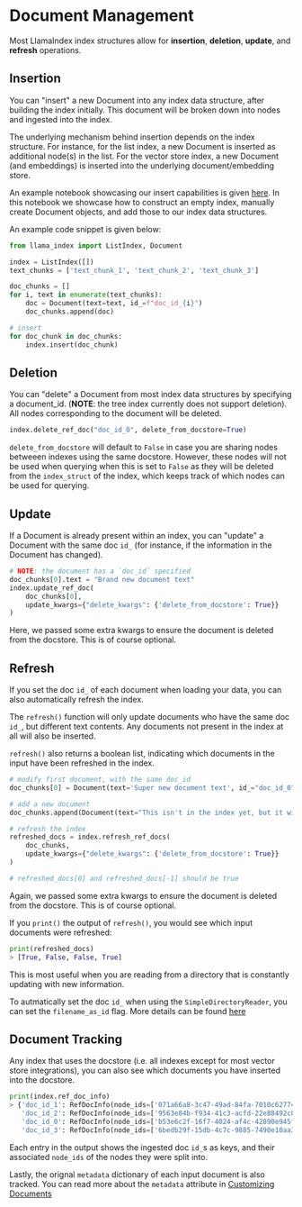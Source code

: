# Document Management

Most LlamaIndex index structures allow for **insertion**, **deletion**, **update**, and **refresh** operations.

## Insertion

You can "insert" a new Document into any index data structure, after building the index initially. This document will be broken down into nodes and ingested into the index.

The underlying mechanism behind insertion depends on the index structure. For instance, for the list index, a new Document is inserted as additional node(s) in the list.
For the vector store index, a new Document (and embeddings) is inserted into the underlying document/embedding store.

An example notebook showcasing our insert capabilities is given [here](https://github.com/jerryjliu/llama_index/blob/main/examples/paul_graham_essay/InsertDemo.ipynb).
In this notebook we showcase how to construct an empty index, manually create Document objects, and add those to our index data structures.

An example code snippet is given below:

```python
from llama_index import ListIndex, Document

index = ListIndex([])
text_chunks = ['text_chunk_1', 'text_chunk_2', 'text_chunk_3']

doc_chunks = []
for i, text in enumerate(text_chunks):
    doc = Document(text=text, id_=f"doc_id_{i}")
    doc_chunks.append(doc)

# insert
for doc_chunk in doc_chunks:
    index.insert(doc_chunk)
```

## Deletion

You can "delete" a Document from most index data structures by specifying a document_id. (**NOTE**: the tree index currently does not support deletion). All nodes corresponding to the document will be deleted.

```python
index.delete_ref_doc("doc_id_0", delete_from_docstore=True)
```

`delete_from_docstore` will default to `False` in case you are sharing nodes betweeen indexes using the same docstore. However, these nodes will not be used when querying when this is set to `False` as they will be deleted from the `index_struct` of the index, which keeps track of which nodes can be used for querying.

## Update

If a Document is already present within an index, you can "update" a Document with the same doc `id_` (for instance, if the information in the Document has changed).

```python
# NOTE: the document has a `doc_id` specified
doc_chunks[0].text = "Brand new document text"
index.update_ref_doc(
    doc_chunks[0], 
    update_kwargs={"delete_kwargs": {'delete_from_docstore': True}}
)
```

Here, we passed some extra kwargs to ensure the document is deleted from the docstore. This is of course optional.

## Refresh

If you set the doc `id_` of each document when loading your data, you can also automatically refresh the index.

The `refresh()` function will only update documents who have the same doc `id_`, but different text contents. Any documents not present in the index at all will also be inserted.

`refresh()` also returns a boolean list, indicating which documents in the input have been refreshed in the index.

```python
# modify first document, with the same doc_id
doc_chunks[0] = Document(text='Super new document text', id_="doc_id_0")

# add a new document
doc_chunks.append(Document(text="This isn't in the index yet, but it will be soon!", id_="doc_id_3"))

# refresh the index
refreshed_docs = index.refresh_ref_docs(
    doc_chunks,
    update_kwargs={"delete_kwargs": {'delete_from_docstore': True}}
)

# refreshed_docs[0] and refreshed_docs[-1] should be true
```

Again, we passed some extra kwargs to ensure the document is deleted from the docstore. This is of course optional.

If you `print()` the output of `refresh()`, you would see which input documents were refreshed:

```python
print(refreshed_docs)
> [True, False, False, True]
```

This is most useful when you are reading from a directory that is constantly updating with new information.

To autmatically set the doc `id_` when using the `SimpleDirectoryReader`, you can set the `filename_as_id` flag. More details can be found [here](https://gpt-index.readthedocs.io/en/stable/core_modules/data_modules/documents_and_nodes/usage_documents.html)

## Document Tracking

Any index that uses the docstore (i.e. all indexes except for most vector store integrations), you can also see which documents you have inserted into the docstore. 

```python
print(index.ref_doc_info)
> {'doc_id_1': RefDocInfo(node_ids=['071a66a8-3c47-49ad-84fa-7010c6277479'], metadata={}), 
   'doc_id_2': RefDocInfo(node_ids=['9563e84b-f934-41c3-acfd-22e88492c869'], metadata={}), 
   'doc_id_0': RefDocInfo(node_ids=['b53e6c2f-16f7-4024-af4c-42890e945f36'], metadata={}), 
   'doc_id_3': RefDocInfo(node_ids=['6bedb29f-15db-4c7c-9885-7490e10aa33f'], metadata={})}
```

Each entry in the output shows the ingested doc `id_`s as keys, and their associated `node_ids` of the nodes they were split into. 

Lastly, the orignal `metadata` dictionary of each input document is also tracked. You can read more about the `metadata` attribute in [Customizing Documents](https://gpt-index.readthedocs.io/en/stable/core_modules/data_modules/documents_and_nodes/usage_documents.html)
